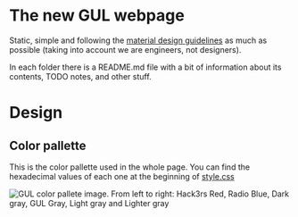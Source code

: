 # The new GUL webpage
Static, simple and following the [material design guidelines](https://material.io/) as much as possible (taking into account we are engineers, not designers).

In each folder there is a README.md file with a bit of information about its contents, TODO notes, and other stuff.

# Design

## Color pallette

This is the color pallette used in the whole page. You can find the hexadecimal values of each one at the beginning of [style.css](style.css)

![GUL color pallete image. From left to right: Hack3rs Red, Radio Blue, Dark gray, GUL Gray, Light gray and Lighter gray](etc/gul_pallete.png)